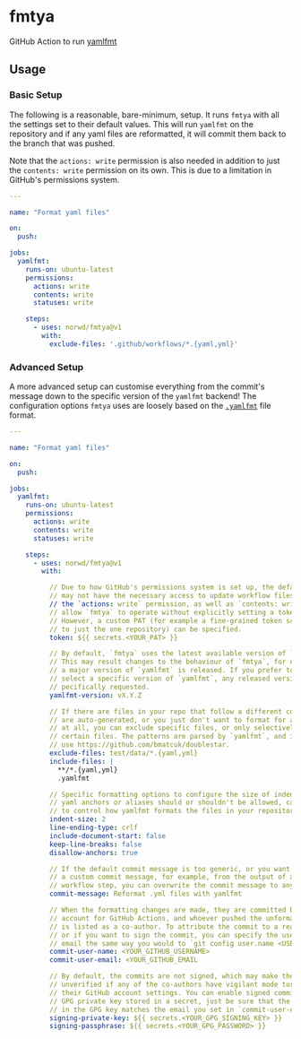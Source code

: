 # fmtya

GitHub Action to run [yamlfmt](https://github.com/google/yamlfmt)

## Usage

### Basic Setup

The following is a reasonable, bare-minimum, setup. It runs `fmtya` with all the
settings set to their default values. This will run `yamlfmt` on the repository
and if any yaml files are reformatted, it will commit them back to the branch
that was pushed.

Note that the `actions: write` permission is also needed in addition to just the
`contents: write` permission on its own. This is due to a limitation in GitHub's
permissions system.

```yaml
---

name: "Format yaml files"

on:
  push:

jobs:
  yamlfmt:
    runs-on: ubuntu-latest
    permissions:
      actions: write
      contents: write
      statuses: write

    steps:
      - uses: norwd/fmtya@v1
        with:
          exclude-files: '.github/workflows/*.{yaml,yml}'
```

### Advanced Setup

A more advanced setup can customise everything from the commit's message down to
the specific version of the `yamlfmt` backend! The configuration options `fmtya`
uses are loosely based on the [`.yamlfmt`] file format.

[`.yamlfmt`]: https://github.com/google/yamlfmt#configuration

```yaml
---

name: "Format yaml files"

on:
  push:

jobs:
  yamlfmt:
    runs-on: ubuntu-latest
    permissions:
      actions: write
      contents: write
      statuses: write

    steps:
      - uses: norwd/fmtya@v1
        with:

          // Due to how GitHub's permissions system is set up, the default token
          // may not have the necessary access to update workflow files. Setting
          // the `actions: write` permission, as well as `contents: write`, will
          // allow `fmtya` to operate without explicitly setting a token or PAT.
          // However, a custom PAT (for example a fine-grained token scoped down
          // to just the one repository) can be specified.
          token: ${{ secrets.<YOUR_PAT> }}

          // By default, `fmtya` uses the latest available version of `yamlfmt`.
          // This may result changes to the behaviour of `fmtya`, for example if
          // a major version of `yamlfmt` is released. If you prefer to manually
          // select a specific version of `yamlfmt`, any released version can be 
          // pecifically requested.
          yamlfmt-version: vX.Y.Z

          // If there are files in your repo that follow a different convention,
          // are auto-generated, or you just don't want to format for any reason
          // at all, you can exclude specific files, or only selectively include
          // certain files. The patterns are parsed by `yamlfmt`, and internally
          // use https://github.com/bmatcuk/doublestar.
          exclude-files: test/data/*.{yaml,yml}
          include-files: |
            **/*.{yaml,yml}
            .yamlfmt

          // Specific formatting options to configure the size of indents, or if
          // yaml anchors or aliases should or shouldn't be allowed, can be used
          // to control how yamlfmt formats the files in your repository.
          indent-size: 2
          line-ending-type: crlf
          include-document-start: false
          keep-line-breaks: false
          disallow-anchors: true

          // If the default commit message is too generic, or you want to create
          // a custom commit message, for example, from the output of a previous
          // workflow step, you can overwrite the commit message to any string.
          commit-message: Reformat .yml files with yamlfmt

          // When the formatting changes are made, they are committed by the bot
          // account for GitHub Actions, and whoever pushed the unformatted file
          // is listed as a co-author. To attribute the commit to a real person,
          // or if you want to sign the commit, you can specify the username and
          // email the same way you would to `git config user.name <USERNAME>`.
          commit-user-name: <YOUR_GITHUB_USERNAME>
          commit-user-email: <YOUR_GITHUB_EMAIL

          // By default, the commits are not signed, which may make them show as
          // unverified if any of the co-authors have vigilant mode turned on in
          // their GitHub account settings. You can enable signed commits with a
          // GPG private key stored in a secret, just be sure that the email set
          // in the GPG key matches the email you set in `commit-user-email`!
          signing-private-key: ${{ secrets.<YOUR_GPG_SIGNING_KEY> }}
          signing-passphrase: ${{ secrets.<YOUR_GPG_PASSWORD> }}
```
